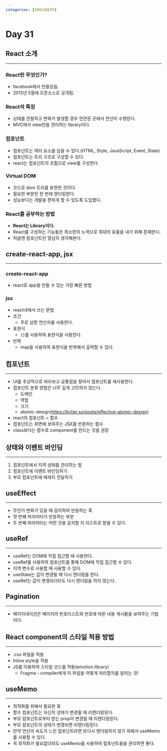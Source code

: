 ```yaml
---
categories: [SWACADEMY]
---
```


# Day 31

## React 소개

---
### React란 무엇인가?
- facebook에서 만들었음.
- 2013년 5월에 오픈소스로 공개됨.
### React의 특징
- 상태를 관찰하고 변화가 발생할 경우 연관된 곳에서 연산이 수행된다.
- MVC에서 view만을 관리하는 library이다.
### 컴포넌트
- 컴포넌트는 여러 요소를 담을 수 있다.(HTML, Style, JavaScript, Event, State)
- 컴포넌트는 트리 구조로 구성할 수 있다.
- react는 컴포넌트의 조합으로 view를 구성한다.
### Virtual DOM
- 코드로 dom 트리를 표현한 것이다.
- 필요한 부분만 한 번에 렌더링한다.
- 성능보다는 개발을 편하게 할 수 있도록 도입했다.
### React를 공부하는 방법
- **React는 Library이다.**
- React를 구성하는 기능들은 최소한의 노력으로 최대의 효율을 내기 위해 존재한다.
- 처음엔 컴포넌트만 열심히 생각해본다.

## create-react-app, jsx

---
### create-react-app
- react로 app을 만들 수 있는 가장 빠른 방법
### jsx
- react내에서 쓰는 문법
- 조건
  - 주로 삼항 연산자를 사용한다.
- 표현식
  - `{}`를 사용하여 표현식을 사용한다.
- 반복
  - map을 사용하여 표현식을 반복해서 출력할 수 있다.

## 컴포넌트

---
- UI를 추상적으로 바라보고 공통점을 찾아서 컴포넌트를 재사용한다.
- 컴포넌트 분류 방법은 너무 깊게 고민하지 않는다.
  - 도메인
  - 역할
  - 크기
  - atomic-design(https://kctier.so/posts/effective-atomic-design)
- react의 컴포넌트 = 함수
- 컴포넌트는 화면에 보여주는 JSX를 반환하는 함수
- class보다는 함수로 component를 만드는 것을 권장

## 상태와 이벤트 바인딩

---
1. 컴포넌트에서 지역 상태를 관리하는 법
2. 컴포넌트에 이벤트 바인딩하기
3. 부모 컴포넌트에 메세지 전달하기


## useEffect

---
- 무언가 변화가 있을 때 감지하여 반응하는 훅
- 첫 번째 파라미터가 반응하는 부분
- 두 번째 파라미터는 어떤 것을 감지할 지 리스트로 받을 수 있다.

## useRef

---
- useRef는 DOM에 직접 접근할 때 사용한다.
- useRef를 사용하여 컴포넌트를 통해 DOM에 직접 접근할 수 있다.
- 지역 변수로 사용할 때 사용할 수 있다.
- useState는 값이 변경될 때 다시 렌더링을 한다.
- useRef는 값이 변경되더라도 다시 렌더링을 하지 않는다.

## Pagination

---
- 페이지네이션은 페이지의 번호리스트와 번호에 따른 내용 게시물을 보여주는 기법이다.

## React component의 스타일 적용 방법

---
- .css 파일을 적용
- Inline style을 적용
- JS를 이용하여 스타일 코드를 적용(emotion library)
  - Fragma - compiler에게 이 파일을 어떻게 처리할지를 알리는 것!

## useMemo

---
- 최적화를 위해서 필요한 훅
- 함수 컴포넌트는 자신의 상태가 변경될 때 리렌더링된다.
- 부모 컴포넌트로부터 받는 prop이 변경될 때 리렌더링된다.
- 부모 컴포넌트의 상태가 변경되면 리렌더링된다.
- 만약 연산의 속도가 느린 컴포넌트라면 또다시 렌더링하지 않기 위해서 useMemo를 사용할 수 있다.
- 꼭 최적화가 필요없더라도 useMemo를 사용하여 컴포넌트들을 관리하면 좋다.